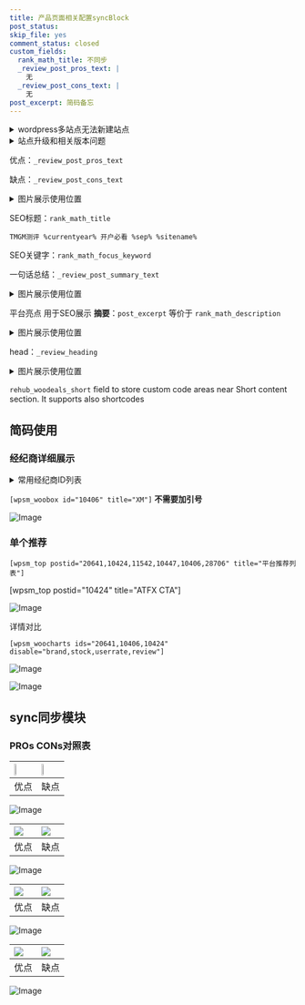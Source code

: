 ```yaml
---
title: 产品页面相关配置syncBlock
post_status: 
skip_file: yes
comment_status: closed
custom_fields:
  rank_math_title: 不同步
  _review_post_pros_text: |
    无
  _review_post_cons_text: |
    无
post_excerpt: 简码备忘
---
```

<details><summary>wordpress多站点无法新建站点</summary>

<li>和报错需要清理cookies一样的原因</li>
<li>wp-config.php里面<code>define( 'SUBDOMAIN_INSTALL', false );//子域名安装</code></li>
<li>新建子站点是用<code>define( 'SUBDOMAIN_INSTALL', true);//子域名安装</code> 完成以后，改成<code>false</code></li>
</details>

<details><summary>站点升级和相关版本问题</summary>

<p>wordpress：5.9.9
woocommerce：7.5.1
出现问题的地方：主题选项里面>><strong>Product layout >>compact style</strong></p>
<p>如何出现没有用过的字段 导致无法保存。先导出配置 然后进行修改，后面再次恢复即可。</p>
<p>出现部分字段无法显示时，需要返回默认布局后，对产品进行保存就好了。</p>
<p></p>
</details>

优点：`_review_post_pros_text`

缺点：`_review_post_cons_text`

<details><summary>图片展示使用位置</summary>

<img src="https://prod-files-secure.s3.us-west-2.amazonaws.com/39ed1227-6d7d-4570-be36-9ccd4a2c4241/f51d3d83-55d4-4bdf-9604-f37ec77ab556/Untitled.png?X-Amz-Algorithm=AWS4-HMAC-SHA256&X-Amz-Content-Sha256=UNSIGNED-PAYLOAD&X-Amz-Credential=ASIAZI2LB466VCL5UKA3%2F20250816%2Fus-west-2%2Fs3%2Faws4_request&X-Amz-Date=20250816T165519Z&X-Amz-Expires=3600&X-Amz-Security-Token=IQoJb3JpZ2luX2VjEC0aCXVzLXdlc3QtMiJHMEUCIG99HB2kjOEu4PL01vZGc%2FMa7nYYD1HNgriYrGaQcUoKAiEAkNvv1MyjX6TUO6GJjkjfnojrespKQHrOG2MYla7kDJYq%2FwMIdhAAGgw2Mzc0MjMxODM4MDUiDHHmYhmSbqnQs%2BNViCrcAzVzDBrbv29wXGVwsOqgHkwUO8z4JwQKaITpWlREUXKO1jLuAXwDO9bF62Po%2FYVNt3SZRCWflvNN7FtdhCT1SpN1KJnY%2FVRwnChdG97WtJDmIw4kueBYM9mNyTF4hrinSJQ1xlwKWReUszDBAWK7ipFMqfZjkJdumWw1Gp1eqyoydSSOSfTVjpQmEwXPUdEH0kIE8343GOpB5Ns5u13yd8leIL%2BnC2IGN3DC0T2HdOiia03N7URKjW3Zkw6rhcBDcfTEq%2BrTSZsWk1YNCVMxOPegvrfkAMC0KE3aWjxYVS0CQh3KajhbrLBPACWJIseErh7dL6MXDyfNV%2FBeoU%2B7lT6%2FG9IxDuM8zOY7fH3ySoZgyfu6kof7Ew%2Fu%2BjRt5Uhsgec2NWIeyrt26ncm1VO8FTcQFWt0WT7t5X7szibx3UUbfxZ2t%2FktOtUpmvA2iOAquTtzbkmz3HdRyu4ds0UlgQLynGd7LtsUqHVVxDKQs%2FlDzojNzNKvITFnbIIUQKmWyzuURmLrLT1AvDQja3sipHUAv6cjBHSRFZsghRzvfH8%2FzQ2RQiXWmbMfnG5kIVCZ4w2DHb52dmYWDmCH6vEWvzkrQR1L24t1yQ02gan2z3tmu5Z05SVaC8oGSWwEMKb%2FgcUGOqUBYSciuW1X%2B4mqX8%2FVqi5XRDaiC8tOkAfPh74JRJK0ZD%2BHzRvbTOrSc3VCUcjPA7lgpkLES0IJYhK2qzdM2skPzsfdA3G5yNdcAdBB45DKpHYPawsA64MKpgmlNbmv3TWs%2FFX5Y6ieJAQm0bBqykRf0vfQTLPe5KXs%2Fl%2BhsGDs1hMmtuzdvgK%2F5OasCm8tW8zE6f%2BT9H%2BEUBFcOJO%2FBveQ6HZFKF4s&X-Amz-Signature=99299bbae59f91c03ad8d14b158e6de54d96b69e470514281da1fd2d1c72b17f&X-Amz-SignedHeaders=host&x-amz-checksum-mode=ENABLED&x-id=GetObject" alt="Image">
</details>

SEO标题：`rank_math_title`

`TMGM测评 %currentyear% 开户必看 %sep% %sitename%`

SEO关键字：`rank_math_focus_keyword`

一句话总结：`_review_post_summary_text`

<details><summary>图片展示使用位置</summary>

<img src="https://prod-files-secure.s3.us-west-2.amazonaws.com/39ed1227-6d7d-4570-be36-9ccd4a2c4241/4b96a922-296c-4f4e-8630-d1c870cbce01/Untitled.png?X-Amz-Algorithm=AWS4-HMAC-SHA256&X-Amz-Content-Sha256=UNSIGNED-PAYLOAD&X-Amz-Credential=ASIAZI2LB466VR2463AG%2F20250816%2Fus-west-2%2Fs3%2Faws4_request&X-Amz-Date=20250816T165520Z&X-Amz-Expires=3600&X-Amz-Security-Token=IQoJb3JpZ2luX2VjEC0aCXVzLXdlc3QtMiJHMEUCIHNRogwVO%2FeddJErlzzad%2BtJgMEL4YXatvpfMisg3J5lAiEAoPQOMQsk3hnCGTOmx%2FWo%2BP1T76FhWgeznJjIqn9%2BdiQq%2FwMIdhAAGgw2Mzc0MjMxODM4MDUiDDjcGUI9b4nivmTmcyrcA9op2bJkHyMfyU4skzVtS6wc%2FLzGtNOMUFI2A0OTnpw1ZrqlbtrKXPi%2F26O2evUwRdtR%2F30c2SGeQsHBdIXHzL%2F57P5n6k7QSb1JfdcGDk9jbMgutWPDx4RqgahVjZTSS18QWrSVgi%2B26DNohj%2BU5RzQgDwgjKgLkCBgzgg1E03jWeqGf3T7UVXCXLvqEgZX9FqdT2mx%2FM4jRvjSDxSoRmGuUlBtgLwaXi0EcePB6YwY11M8rS7ItQIYdciHLCw1wnaLAN3Rk28IgB73tWSlMWEZT%2FQsEdt16or4c1CDu0TjFHDOuQD3RbW36bSfICOnUnBqvjH4fJHyqlWId%2BvokPkFazg55yLqPedy%2F8DT1P5bmKCF0YqS8qPUwgNmlo%2B6mnb0hkuF%2BmMWnuUgHUzxoM21xV1O5648zHx6U1YhJe%2FXrYgtOBqQQ2DPKvwkyRy28STevCJU0l7ati1wOm4Fn8N7hnuwWS5GA%2BBIzvCD0RR0nJfjqGqlmNfuOQgslTXGZ1Hl1iKsfIdhJO8YjE8GUQAwkmzoT0RgoNIv%2FSVcw5TJKcxs5otWNEwF0kSegaYlU1vkHp%2BbXzwB1tW4U%2BFFuST6KLV3eIMaojTGbvXkHDhnVlwITzbOeOs6SW9IMK2AgsUGOqUBQZdAihzhEmAga32m0pL0uQ6lRV03WjUHwlImmZvrKELrejTKakSKbBgCDSRSq33O34n%2BFnWU8IbH3LrWAf%2F5TYe5YwiYcdsnEiC%2FvCCE%2BWNcNNxe4IBHvNq3eFBV3MysJk9UiQj7eCsCWvkMbXBvYNKJJvvwBX8zqSyHBwFHRgExpuG%2BAKMUXsN8VhhP9nsM0gMqRMDr9GR2gxAXG%2FMWciG3ngBz&X-Amz-Signature=cd3632c7eb920aee951e697ca0be155f17b5aa36f133c7e6a2c6b0c21357047b&X-Amz-SignedHeaders=host&x-amz-checksum-mode=ENABLED&x-id=GetObject" alt="Image">
</details>

平台亮点 用于SEO展示 **摘要**：`post_excerpt`  等价于 `rank_math_description`

<details><summary>图片展示使用位置</summary>

<img src="https://prod-files-secure.s3.us-west-2.amazonaws.com/39ed1227-6d7d-4570-be36-9ccd4a2c4241/1ee11f63-b60a-4dfe-a7a7-d58ff23b5d88/Untitled.png?X-Amz-Algorithm=AWS4-HMAC-SHA256&X-Amz-Content-Sha256=UNSIGNED-PAYLOAD&X-Amz-Credential=ASIAZI2LB466SUK3Y3DM%2F20250816%2Fus-west-2%2Fs3%2Faws4_request&X-Amz-Date=20250816T165520Z&X-Amz-Expires=3600&X-Amz-Security-Token=IQoJb3JpZ2luX2VjEC0aCXVzLXdlc3QtMiJHMEUCIQD87l63CFkCG0dV9lPTLzSnM3UHg9kUrF348lu%2FV7njdgIgBhmoO43Wqc5e5IDzEgLCCC1YyiZbxLJZGiTtW2xrOCwq%2FwMIdhAAGgw2Mzc0MjMxODM4MDUiDAYHT%2BBYrJsOsJm3xyrcA98mvIWRUPXs6SgeEXkMMXh82%2FHqTfHsGbyrL6f0wRKBLXMIJgMwqy0GkSPRfrkN5WVQPg21OX1JmBa%2B9%2F02ZA5F1b60MvJLQHcY%2FSeytDNDXwlinx5NQfMkdcyJpA1DnXwEdIO97FmmG31JpUeqS883ISDLrsxOdO2zgZgn1TOSjBmrQNNUV2m5E9w7i5e0effPQymMeuamz6YSXFWXw1QmUieF99BLA%2FqtHZ9NOia6RuBEE3OrAEEow%2Bz3ksbJ0%2FErnPqAMq5ZqV1KsUFrZGARFiFImDFaixtSTgTNF7hOJGaO7YGg%2BHk6Wd0C878U43%2FuEx9WyZFnec4TFIhJDfuKO%2BV668tQkWeDKeiMHQOp%2FdiGZhD1IpXZpw7m21nOIb8CuCrBNbgtrusTNVY2hiryGMQyTNbv4ESj%2FWJvfoo7gQcSWOBigAlr2TzsZTQCVV3ps34Zew3%2Bv98VRmxrOr6djVCjLJ3xjlF6jF2AHHNpwRq86XiYrp0bp5y96OLxWzt%2Fx2DHdoymhu4cSc2LILVggI84GuVAqq0Buzm%2F%2BqW9zE5A6bxR%2F1n1UM9dMqRL3GyACtVwHLAY0VkLfBnjCHRBGvDRvZXZPFiOuUcW9I%2FzAZf%2BmF9KBbK7zJsjMM38gcUGOqUBnXhuSDzFdxeFZF%2B4S5QKdamKkhYCjLh%2BNRZidzQz392ijjiAUa1i8jGV%2FHXioXBuWDAEscZ8pleHvDQI%2FG90ZwVZnWewuD0ApORa%2Fuk%2Ft%2BN8V10SUxtDjoAinSiC6BtO3PybJ2qy0FmiUpPQT4XPpTuex%2FL%2Fd%2BeffIT4qE4B76AKdOrQZ6eOC2m3QiPOu7x4QUvGtxA2vI6uNS4T5EePiId%2BJf34&X-Amz-Signature=fc96eae7e17175aec7b1406976b1bef67b75bfdc74a75f399ecd88ae735b9c47&X-Amz-SignedHeaders=host&x-amz-checksum-mode=ENABLED&x-id=GetObject" alt="Image">
<img src="https://prod-files-secure.s3.us-west-2.amazonaws.com/39ed1227-6d7d-4570-be36-9ccd4a2c4241/ad4118b5-78d8-4fbe-801e-3b29b5d99c01/Untitled.png?X-Amz-Algorithm=AWS4-HMAC-SHA256&X-Amz-Content-Sha256=UNSIGNED-PAYLOAD&X-Amz-Credential=ASIAZI2LB466SUK3Y3DM%2F20250816%2Fus-west-2%2Fs3%2Faws4_request&X-Amz-Date=20250816T165520Z&X-Amz-Expires=3600&X-Amz-Security-Token=IQoJb3JpZ2luX2VjEC0aCXVzLXdlc3QtMiJHMEUCIQD87l63CFkCG0dV9lPTLzSnM3UHg9kUrF348lu%2FV7njdgIgBhmoO43Wqc5e5IDzEgLCCC1YyiZbxLJZGiTtW2xrOCwq%2FwMIdhAAGgw2Mzc0MjMxODM4MDUiDAYHT%2BBYrJsOsJm3xyrcA98mvIWRUPXs6SgeEXkMMXh82%2FHqTfHsGbyrL6f0wRKBLXMIJgMwqy0GkSPRfrkN5WVQPg21OX1JmBa%2B9%2F02ZA5F1b60MvJLQHcY%2FSeytDNDXwlinx5NQfMkdcyJpA1DnXwEdIO97FmmG31JpUeqS883ISDLrsxOdO2zgZgn1TOSjBmrQNNUV2m5E9w7i5e0effPQymMeuamz6YSXFWXw1QmUieF99BLA%2FqtHZ9NOia6RuBEE3OrAEEow%2Bz3ksbJ0%2FErnPqAMq5ZqV1KsUFrZGARFiFImDFaixtSTgTNF7hOJGaO7YGg%2BHk6Wd0C878U43%2FuEx9WyZFnec4TFIhJDfuKO%2BV668tQkWeDKeiMHQOp%2FdiGZhD1IpXZpw7m21nOIb8CuCrBNbgtrusTNVY2hiryGMQyTNbv4ESj%2FWJvfoo7gQcSWOBigAlr2TzsZTQCVV3ps34Zew3%2Bv98VRmxrOr6djVCjLJ3xjlF6jF2AHHNpwRq86XiYrp0bp5y96OLxWzt%2Fx2DHdoymhu4cSc2LILVggI84GuVAqq0Buzm%2F%2BqW9zE5A6bxR%2F1n1UM9dMqRL3GyACtVwHLAY0VkLfBnjCHRBGvDRvZXZPFiOuUcW9I%2FzAZf%2BmF9KBbK7zJsjMM38gcUGOqUBnXhuSDzFdxeFZF%2B4S5QKdamKkhYCjLh%2BNRZidzQz392ijjiAUa1i8jGV%2FHXioXBuWDAEscZ8pleHvDQI%2FG90ZwVZnWewuD0ApORa%2Fuk%2Ft%2BN8V10SUxtDjoAinSiC6BtO3PybJ2qy0FmiUpPQT4XPpTuex%2FL%2Fd%2BeffIT4qE4B76AKdOrQZ6eOC2m3QiPOu7x4QUvGtxA2vI6uNS4T5EePiId%2BJf34&X-Amz-Signature=3076790a1740629a58f51f4a91e46472884756cb4c5fa2668261d4e1f87a56b6&X-Amz-SignedHeaders=host&x-amz-checksum-mode=ENABLED&x-id=GetObject" alt="Image">
<img src="https://prod-files-secure.s3.us-west-2.amazonaws.com/39ed1227-6d7d-4570-be36-9ccd4a2c4241/a38cf7c9-a79c-4b64-9e94-13589fe0758b/Untitled.png?X-Amz-Algorithm=AWS4-HMAC-SHA256&X-Amz-Content-Sha256=UNSIGNED-PAYLOAD&X-Amz-Credential=ASIAZI2LB466SUK3Y3DM%2F20250816%2Fus-west-2%2Fs3%2Faws4_request&X-Amz-Date=20250816T165520Z&X-Amz-Expires=3600&X-Amz-Security-Token=IQoJb3JpZ2luX2VjEC0aCXVzLXdlc3QtMiJHMEUCIQD87l63CFkCG0dV9lPTLzSnM3UHg9kUrF348lu%2FV7njdgIgBhmoO43Wqc5e5IDzEgLCCC1YyiZbxLJZGiTtW2xrOCwq%2FwMIdhAAGgw2Mzc0MjMxODM4MDUiDAYHT%2BBYrJsOsJm3xyrcA98mvIWRUPXs6SgeEXkMMXh82%2FHqTfHsGbyrL6f0wRKBLXMIJgMwqy0GkSPRfrkN5WVQPg21OX1JmBa%2B9%2F02ZA5F1b60MvJLQHcY%2FSeytDNDXwlinx5NQfMkdcyJpA1DnXwEdIO97FmmG31JpUeqS883ISDLrsxOdO2zgZgn1TOSjBmrQNNUV2m5E9w7i5e0effPQymMeuamz6YSXFWXw1QmUieF99BLA%2FqtHZ9NOia6RuBEE3OrAEEow%2Bz3ksbJ0%2FErnPqAMq5ZqV1KsUFrZGARFiFImDFaixtSTgTNF7hOJGaO7YGg%2BHk6Wd0C878U43%2FuEx9WyZFnec4TFIhJDfuKO%2BV668tQkWeDKeiMHQOp%2FdiGZhD1IpXZpw7m21nOIb8CuCrBNbgtrusTNVY2hiryGMQyTNbv4ESj%2FWJvfoo7gQcSWOBigAlr2TzsZTQCVV3ps34Zew3%2Bv98VRmxrOr6djVCjLJ3xjlF6jF2AHHNpwRq86XiYrp0bp5y96OLxWzt%2Fx2DHdoymhu4cSc2LILVggI84GuVAqq0Buzm%2F%2BqW9zE5A6bxR%2F1n1UM9dMqRL3GyACtVwHLAY0VkLfBnjCHRBGvDRvZXZPFiOuUcW9I%2FzAZf%2BmF9KBbK7zJsjMM38gcUGOqUBnXhuSDzFdxeFZF%2B4S5QKdamKkhYCjLh%2BNRZidzQz392ijjiAUa1i8jGV%2FHXioXBuWDAEscZ8pleHvDQI%2FG90ZwVZnWewuD0ApORa%2Fuk%2Ft%2BN8V10SUxtDjoAinSiC6BtO3PybJ2qy0FmiUpPQT4XPpTuex%2FL%2Fd%2BeffIT4qE4B76AKdOrQZ6eOC2m3QiPOu7x4QUvGtxA2vI6uNS4T5EePiId%2BJf34&X-Amz-Signature=05ac3c3256b031ef90d546da36bc4c0857b12640d309a9aabb11fbca298ba2f8&X-Amz-SignedHeaders=host&x-amz-checksum-mode=ENABLED&x-id=GetObject" alt="Image">
<img src="https://prod-files-secure.s3.us-west-2.amazonaws.com/39ed1227-6d7d-4570-be36-9ccd4a2c4241/7da6fc1e-d2ac-42ae-8c75-cb5749aa18f6/Untitled.png?X-Amz-Algorithm=AWS4-HMAC-SHA256&X-Amz-Content-Sha256=UNSIGNED-PAYLOAD&X-Amz-Credential=ASIAZI2LB466SUK3Y3DM%2F20250816%2Fus-west-2%2Fs3%2Faws4_request&X-Amz-Date=20250816T165520Z&X-Amz-Expires=3600&X-Amz-Security-Token=IQoJb3JpZ2luX2VjEC0aCXVzLXdlc3QtMiJHMEUCIQD87l63CFkCG0dV9lPTLzSnM3UHg9kUrF348lu%2FV7njdgIgBhmoO43Wqc5e5IDzEgLCCC1YyiZbxLJZGiTtW2xrOCwq%2FwMIdhAAGgw2Mzc0MjMxODM4MDUiDAYHT%2BBYrJsOsJm3xyrcA98mvIWRUPXs6SgeEXkMMXh82%2FHqTfHsGbyrL6f0wRKBLXMIJgMwqy0GkSPRfrkN5WVQPg21OX1JmBa%2B9%2F02ZA5F1b60MvJLQHcY%2FSeytDNDXwlinx5NQfMkdcyJpA1DnXwEdIO97FmmG31JpUeqS883ISDLrsxOdO2zgZgn1TOSjBmrQNNUV2m5E9w7i5e0effPQymMeuamz6YSXFWXw1QmUieF99BLA%2FqtHZ9NOia6RuBEE3OrAEEow%2Bz3ksbJ0%2FErnPqAMq5ZqV1KsUFrZGARFiFImDFaixtSTgTNF7hOJGaO7YGg%2BHk6Wd0C878U43%2FuEx9WyZFnec4TFIhJDfuKO%2BV668tQkWeDKeiMHQOp%2FdiGZhD1IpXZpw7m21nOIb8CuCrBNbgtrusTNVY2hiryGMQyTNbv4ESj%2FWJvfoo7gQcSWOBigAlr2TzsZTQCVV3ps34Zew3%2Bv98VRmxrOr6djVCjLJ3xjlF6jF2AHHNpwRq86XiYrp0bp5y96OLxWzt%2Fx2DHdoymhu4cSc2LILVggI84GuVAqq0Buzm%2F%2BqW9zE5A6bxR%2F1n1UM9dMqRL3GyACtVwHLAY0VkLfBnjCHRBGvDRvZXZPFiOuUcW9I%2FzAZf%2BmF9KBbK7zJsjMM38gcUGOqUBnXhuSDzFdxeFZF%2B4S5QKdamKkhYCjLh%2BNRZidzQz392ijjiAUa1i8jGV%2FHXioXBuWDAEscZ8pleHvDQI%2FG90ZwVZnWewuD0ApORa%2Fuk%2Ft%2BN8V10SUxtDjoAinSiC6BtO3PybJ2qy0FmiUpPQT4XPpTuex%2FL%2Fd%2BeffIT4qE4B76AKdOrQZ6eOC2m3QiPOu7x4QUvGtxA2vI6uNS4T5EePiId%2BJf34&X-Amz-Signature=0b6cb36740c4efba941119315070f860e1a052f206508f54e55a3629a697d03f&X-Amz-SignedHeaders=host&x-amz-checksum-mode=ENABLED&x-id=GetObject" alt="Image">
<img src="https://prod-files-secure.s3.us-west-2.amazonaws.com/39ed1227-6d7d-4570-be36-9ccd4a2c4241/7e97f40a-eaee-47f5-b2f9-475f96808fa7/Untitled.png?X-Amz-Algorithm=AWS4-HMAC-SHA256&X-Amz-Content-Sha256=UNSIGNED-PAYLOAD&X-Amz-Credential=ASIAZI2LB466SUK3Y3DM%2F20250816%2Fus-west-2%2Fs3%2Faws4_request&X-Amz-Date=20250816T165520Z&X-Amz-Expires=3600&X-Amz-Security-Token=IQoJb3JpZ2luX2VjEC0aCXVzLXdlc3QtMiJHMEUCIQD87l63CFkCG0dV9lPTLzSnM3UHg9kUrF348lu%2FV7njdgIgBhmoO43Wqc5e5IDzEgLCCC1YyiZbxLJZGiTtW2xrOCwq%2FwMIdhAAGgw2Mzc0MjMxODM4MDUiDAYHT%2BBYrJsOsJm3xyrcA98mvIWRUPXs6SgeEXkMMXh82%2FHqTfHsGbyrL6f0wRKBLXMIJgMwqy0GkSPRfrkN5WVQPg21OX1JmBa%2B9%2F02ZA5F1b60MvJLQHcY%2FSeytDNDXwlinx5NQfMkdcyJpA1DnXwEdIO97FmmG31JpUeqS883ISDLrsxOdO2zgZgn1TOSjBmrQNNUV2m5E9w7i5e0effPQymMeuamz6YSXFWXw1QmUieF99BLA%2FqtHZ9NOia6RuBEE3OrAEEow%2Bz3ksbJ0%2FErnPqAMq5ZqV1KsUFrZGARFiFImDFaixtSTgTNF7hOJGaO7YGg%2BHk6Wd0C878U43%2FuEx9WyZFnec4TFIhJDfuKO%2BV668tQkWeDKeiMHQOp%2FdiGZhD1IpXZpw7m21nOIb8CuCrBNbgtrusTNVY2hiryGMQyTNbv4ESj%2FWJvfoo7gQcSWOBigAlr2TzsZTQCVV3ps34Zew3%2Bv98VRmxrOr6djVCjLJ3xjlF6jF2AHHNpwRq86XiYrp0bp5y96OLxWzt%2Fx2DHdoymhu4cSc2LILVggI84GuVAqq0Buzm%2F%2BqW9zE5A6bxR%2F1n1UM9dMqRL3GyACtVwHLAY0VkLfBnjCHRBGvDRvZXZPFiOuUcW9I%2FzAZf%2BmF9KBbK7zJsjMM38gcUGOqUBnXhuSDzFdxeFZF%2B4S5QKdamKkhYCjLh%2BNRZidzQz392ijjiAUa1i8jGV%2FHXioXBuWDAEscZ8pleHvDQI%2FG90ZwVZnWewuD0ApORa%2Fuk%2Ft%2BN8V10SUxtDjoAinSiC6BtO3PybJ2qy0FmiUpPQT4XPpTuex%2FL%2Fd%2BeffIT4qE4B76AKdOrQZ6eOC2m3QiPOu7x4QUvGtxA2vI6uNS4T5EePiId%2BJf34&X-Amz-Signature=7cf08d5e02c3288fb23c4c114417936b5a75d83d61fbcb38e820b1cb3d8d49af&X-Amz-SignedHeaders=host&x-amz-checksum-mode=ENABLED&x-id=GetObject" alt="Image">
</details>

head：`_review_heading`

<details><summary>图片展示使用位置</summary>

<img src="https://prod-files-secure.s3.us-west-2.amazonaws.com/39ed1227-6d7d-4570-be36-9ccd4a2c4241/3a4650ad-9887-415c-889a-edd51fa54f27/Untitled.png?X-Amz-Algorithm=AWS4-HMAC-SHA256&X-Amz-Content-Sha256=UNSIGNED-PAYLOAD&X-Amz-Credential=ASIAZI2LB4666AQC3RLB%2F20250816%2Fus-west-2%2Fs3%2Faws4_request&X-Amz-Date=20250816T165520Z&X-Amz-Expires=3600&X-Amz-Security-Token=IQoJb3JpZ2luX2VjEC0aCXVzLXdlc3QtMiJGMEQCIFw0Ga33bL90nA0R0cJs8L5aSucoS0Lv%2FdwK0F%2FI46ZsAiBKgQB2OLjCJLD0Tx0STPIZu4AavboPLWpQIG6vmBxQpyr%2FAwh2EAAaDDYzNzQyMzE4MzgwNSIMV%2FFoLPbxFCxG6EvsKtwDQabao%2BR7jfuYYCktHXtIoK%2BwOhcSRvIGwBRHKd5BM1PmcI0kjUmssM3rYC78YyEAkubZlhP1uVsdHEB9wcTSwHcz%2BE6RLXQzljLlWkR5mxss1v2eC5ZG5g1ccjCwdrSpczFuUe1WZUvx6dEJ64pl5YrY7kesOjQ8Nm31LSEN1I%2BeRsbl1hWkHY%2FyfZAHd8T1Kn%2BMAjS5rRe7bpGeyMWeyFjxky8CXOGSrrW4oXDIZ4Crc0KH1ruPtFu5agVjqQLMK1T8YTcmhphQ%2BGDP5tBcfWOw3sjE6S2Ad73W6pBsDUEYlClyQ1jo%2BRCJi0tQs3ey%2BFxgWoUS5wU5IFsyq%2FRyrLP2dw6sPp9LUvZm2iGruGBIh3%2FyibUakzb1yYjwnD%2FKI1%2FRe%2F9dU5ovBRhmEPHY8S1lpUFblEMB5SghS%2FmylTsLqT1LoAPfx1BO8jTDmaX3%2BGQYuUMI7CprrMLzveXiCba2Vr%2F6fM1w9VozIik%2FtQYDmOHX3VIVe8tvwfYFZq3q3j%2FYPxjPJoT1UZz3dNw%2FydTTBFYk8dhGHDpFO0ORMy21fHKjapZU4yz8QTWrOg2DNkB7HvZMKXchhgqOaP7pQMHvamV8gxGf1Xw44eRgHIVFpkW%2BrA1sc0H6D1UwnvyBxQY6pgFYp3gMqcYWTCUiIkHOW47%2BReGLycok1dPLzx9Yf3uej%2B7AU%2FGA62%2FpNJlbpTJBnPnLHSaSR3OntyGgaGT68nOBhWXacNZPhpFR5XqZYpxVLXjUkhBBl%2BE%2FHf3pgR30cQ0s04whZC6s5mQmiCYxZsqtROcczcTIdqUTgapUBmf60b3XUpoVil7H4HgLGN6G4dJ0TNDjoaJ4LQixfp%2FskJ3nJebGXUVI&X-Amz-Signature=1f944aa04d0f94d485453b9bd949ca10a9633395911eb04a8f07ad620f916499&X-Amz-SignedHeaders=host&x-amz-checksum-mode=ENABLED&x-id=GetObject" alt="Image">
</details>

`rehub_woodeals_short`	field to store custom code areas near Short content section. It supports also shortcodes



## 简码使用

### 经纪商详细展示

<details><summary>常用经纪商ID列表</summary>

<pre><code class="php">嘉盛 ===> 20641  [wpsm_woobox id="20641" title="嘉盛"]
易信easymarkets ===> 11542  [wpsm_woobox id="11542" title="易信easymarkets"]
ATFX外汇 ===> 10424  [wpsm_woobox id="10424" title="ATFX"]
XM ===> 10406  [wpsm_woobox id="10406" title="XM"]
TMGM ===> 29622  [wpsm_woobox id="29622" title="TMGM"]
HYCM ===> 10447  [wpsm_woobox id="10447" title="HYCM"]
fpmarkets澳福外汇 ===> 20639  [wpsm_woobox id="20639" title="fpmarkets澳福外汇"]</code></pre>
</details>

`[wpsm_woobox id="10406" title="XM"]` **不需要加引号**

![Image](https://prod-files-secure.s3.us-west-2.amazonaws.com/39ed1227-6d7d-4570-be36-9ccd4a2c4241/4f898f9d-0fa7-4e43-acd3-ac6bc7be575a/Untitled.png?X-Amz-Algorithm=AWS4-HMAC-SHA256&X-Amz-Content-Sha256=UNSIGNED-PAYLOAD&X-Amz-Credential=ASIAZI2LB466QW4BXAAF%2F20250816%2Fus-west-2%2Fs3%2Faws4_request&X-Amz-Date=20250816T165516Z&X-Amz-Expires=3600&X-Amz-Security-Token=IQoJb3JpZ2luX2VjEC0aCXVzLXdlc3QtMiJHMEUCIAEc%2BKoltkxvKv2YfZzcqyu8JJKv9HoAsBw%2B73Byz7nFAiEA%2BPEqxh7%2B4Xnv4R30kuIk5yvn08s52i7DhlxbHkBCvzsq%2FwMIdhAAGgw2Mzc0MjMxODM4MDUiDJmEbhF2wXPvD7DOmircA7CJY1DGLkBOgEaMVwk%2Bvz%2Biym8C9QVUr%2BJWxzv35%2FixFNAsYZqWYyrzkQJwy7E7RN08JgoTTTqncpqvSUEQPV%2FvOIwYmKG%2Bf4N4%2Frz8SB1dz6DPv8hzWvBafYqqtf%2BLpy4nf%2BDbj7fIER%2BvS2Cfsr%2BZHIEcc%2F7AwzaYt%2F%2BRxx4ChkPAW6QXQ6oOUI7vZrx8CPFp6PO0J9RofI38M6yh9LkE%2BD%2BGRrfuCs5p8rPsEpfY1g%2BzJtq8rfmJyzWZq5h8OjGUbOz%2FCrWhnjCjOA6FJp7pmvSnFbRIiUXQWgvHV2B1OyxxZl%2B6xnZ70Q8ghuRpRRTDDTtD26OYorjhlYpKRb3SxdYpGGSvla8WdpxHn4EjXYp1GS76%2FHcWt2CqAiFFWSINQJ8QIAPDb8TQXQi1FUOHsMGkIXgOBXZz8nyqnMqkciInPZ%2FLvZ4p82TBxZaNCKeocsBOQ8QQLbR3lXg7oxRJFnmUd%2Fu6ysyvs1t%2FM3IKIxDsGl2Nvt9UCWuK2FOUKw%2Fc%2F9keyFH1rRiXtamg1czBM3%2FYuRalAk1D7vr%2BinErMbzuWxIJ71oFNSNGgnBOgGcpju1NhjzmmtAlEckc5LF5ssuB27SciUWeb1c1eASl2AdQDMUirKx3eV8SMJ39gcUGOqUBdckh%2F5k7izz8Ei5%2FCG667G21T0jbgTtkeGal76ZZnZ58k%2Fcz%2FK3Sxf8tCIBiXMAOXc9V1MyLW0rMtgPaqrJNRdT5ve7AYh6ZCsUDa1Zn8kkwsXrecTLWqMEzNq59VKUTvxRLCd3IfhnWVOM7zct4n0BhSMm4yczWmS1O2LFy83Cqq%2FYr8SNonL3sQHyh58kIjFKLlfT1hmXr%2B3ViEQwN%2Ft2lvVF7&X-Amz-Signature=421336b0893175a1d3a6c228f33d65a63a38a3b570b457de3a4ad975d4f736bc&X-Amz-SignedHeaders=host&x-amz-checksum-mode=ENABLED&x-id=GetObject)

### 单个推荐
`[wpsm_top postid="20641,10424,11542,10447,10406,28706" title="平台推荐列表"]`

[wpsm_top postid="10424" title="ATFX CTA"]

![Image](https://prod-files-secure.s3.us-west-2.amazonaws.com/39ed1227-6d7d-4570-be36-9ccd4a2c4241/5ac620dc-51a8-48b6-b55d-91f47299193c/Untitled.png?X-Amz-Algorithm=AWS4-HMAC-SHA256&X-Amz-Content-Sha256=UNSIGNED-PAYLOAD&X-Amz-Credential=ASIAZI2LB466QW4BXAAF%2F20250816%2Fus-west-2%2Fs3%2Faws4_request&X-Amz-Date=20250816T165516Z&X-Amz-Expires=3600&X-Amz-Security-Token=IQoJb3JpZ2luX2VjEC0aCXVzLXdlc3QtMiJHMEUCIAEc%2BKoltkxvKv2YfZzcqyu8JJKv9HoAsBw%2B73Byz7nFAiEA%2BPEqxh7%2B4Xnv4R30kuIk5yvn08s52i7DhlxbHkBCvzsq%2FwMIdhAAGgw2Mzc0MjMxODM4MDUiDJmEbhF2wXPvD7DOmircA7CJY1DGLkBOgEaMVwk%2Bvz%2Biym8C9QVUr%2BJWxzv35%2FixFNAsYZqWYyrzkQJwy7E7RN08JgoTTTqncpqvSUEQPV%2FvOIwYmKG%2Bf4N4%2Frz8SB1dz6DPv8hzWvBafYqqtf%2BLpy4nf%2BDbj7fIER%2BvS2Cfsr%2BZHIEcc%2F7AwzaYt%2F%2BRxx4ChkPAW6QXQ6oOUI7vZrx8CPFp6PO0J9RofI38M6yh9LkE%2BD%2BGRrfuCs5p8rPsEpfY1g%2BzJtq8rfmJyzWZq5h8OjGUbOz%2FCrWhnjCjOA6FJp7pmvSnFbRIiUXQWgvHV2B1OyxxZl%2B6xnZ70Q8ghuRpRRTDDTtD26OYorjhlYpKRb3SxdYpGGSvla8WdpxHn4EjXYp1GS76%2FHcWt2CqAiFFWSINQJ8QIAPDb8TQXQi1FUOHsMGkIXgOBXZz8nyqnMqkciInPZ%2FLvZ4p82TBxZaNCKeocsBOQ8QQLbR3lXg7oxRJFnmUd%2Fu6ysyvs1t%2FM3IKIxDsGl2Nvt9UCWuK2FOUKw%2Fc%2F9keyFH1rRiXtamg1czBM3%2FYuRalAk1D7vr%2BinErMbzuWxIJ71oFNSNGgnBOgGcpju1NhjzmmtAlEckc5LF5ssuB27SciUWeb1c1eASl2AdQDMUirKx3eV8SMJ39gcUGOqUBdckh%2F5k7izz8Ei5%2FCG667G21T0jbgTtkeGal76ZZnZ58k%2Fcz%2FK3Sxf8tCIBiXMAOXc9V1MyLW0rMtgPaqrJNRdT5ve7AYh6ZCsUDa1Zn8kkwsXrecTLWqMEzNq59VKUTvxRLCd3IfhnWVOM7zct4n0BhSMm4yczWmS1O2LFy83Cqq%2FYr8SNonL3sQHyh58kIjFKLlfT1hmXr%2B3ViEQwN%2Ft2lvVF7&X-Amz-Signature=5c8c0972edcc04a0b96de432b27edd44fe32a898857f379700e5e9d531a82ebd&X-Amz-SignedHeaders=host&x-amz-checksum-mode=ENABLED&x-id=GetObject)

详情对比

`[wpsm_woocharts ids="20641,10406,10424" disable="brand,stock,userrate,review"]`

![Image](https://prod-files-secure.s3.us-west-2.amazonaws.com/39ed1227-6d7d-4570-be36-9ccd4a2c4241/bf3ba45f-b9f3-4295-8aef-b4a495fd25f4/Untitled.png?X-Amz-Algorithm=AWS4-HMAC-SHA256&X-Amz-Content-Sha256=UNSIGNED-PAYLOAD&X-Amz-Credential=ASIAZI2LB466QW4BXAAF%2F20250816%2Fus-west-2%2Fs3%2Faws4_request&X-Amz-Date=20250816T165516Z&X-Amz-Expires=3600&X-Amz-Security-Token=IQoJb3JpZ2luX2VjEC0aCXVzLXdlc3QtMiJHMEUCIAEc%2BKoltkxvKv2YfZzcqyu8JJKv9HoAsBw%2B73Byz7nFAiEA%2BPEqxh7%2B4Xnv4R30kuIk5yvn08s52i7DhlxbHkBCvzsq%2FwMIdhAAGgw2Mzc0MjMxODM4MDUiDJmEbhF2wXPvD7DOmircA7CJY1DGLkBOgEaMVwk%2Bvz%2Biym8C9QVUr%2BJWxzv35%2FixFNAsYZqWYyrzkQJwy7E7RN08JgoTTTqncpqvSUEQPV%2FvOIwYmKG%2Bf4N4%2Frz8SB1dz6DPv8hzWvBafYqqtf%2BLpy4nf%2BDbj7fIER%2BvS2Cfsr%2BZHIEcc%2F7AwzaYt%2F%2BRxx4ChkPAW6QXQ6oOUI7vZrx8CPFp6PO0J9RofI38M6yh9LkE%2BD%2BGRrfuCs5p8rPsEpfY1g%2BzJtq8rfmJyzWZq5h8OjGUbOz%2FCrWhnjCjOA6FJp7pmvSnFbRIiUXQWgvHV2B1OyxxZl%2B6xnZ70Q8ghuRpRRTDDTtD26OYorjhlYpKRb3SxdYpGGSvla8WdpxHn4EjXYp1GS76%2FHcWt2CqAiFFWSINQJ8QIAPDb8TQXQi1FUOHsMGkIXgOBXZz8nyqnMqkciInPZ%2FLvZ4p82TBxZaNCKeocsBOQ8QQLbR3lXg7oxRJFnmUd%2Fu6ysyvs1t%2FM3IKIxDsGl2Nvt9UCWuK2FOUKw%2Fc%2F9keyFH1rRiXtamg1czBM3%2FYuRalAk1D7vr%2BinErMbzuWxIJ71oFNSNGgnBOgGcpju1NhjzmmtAlEckc5LF5ssuB27SciUWeb1c1eASl2AdQDMUirKx3eV8SMJ39gcUGOqUBdckh%2F5k7izz8Ei5%2FCG667G21T0jbgTtkeGal76ZZnZ58k%2Fcz%2FK3Sxf8tCIBiXMAOXc9V1MyLW0rMtgPaqrJNRdT5ve7AYh6ZCsUDa1Zn8kkwsXrecTLWqMEzNq59VKUTvxRLCd3IfhnWVOM7zct4n0BhSMm4yczWmS1O2LFy83Cqq%2FYr8SNonL3sQHyh58kIjFKLlfT1hmXr%2B3ViEQwN%2Ft2lvVF7&X-Amz-Signature=4ff0fda552192de09f75a8dcdb768e2ac4a42f26e935881b33ab048794fecdb9&X-Amz-SignedHeaders=host&x-amz-checksum-mode=ENABLED&x-id=GetObject)

![Image](https://prod-files-secure.s3.us-west-2.amazonaws.com/39ed1227-6d7d-4570-be36-9ccd4a2c4241/30bc56ef-f383-4b48-9768-2ebc9e436ec0/Untitled.png?X-Amz-Algorithm=AWS4-HMAC-SHA256&X-Amz-Content-Sha256=UNSIGNED-PAYLOAD&X-Amz-Credential=ASIAZI2LB466QW4BXAAF%2F20250816%2Fus-west-2%2Fs3%2Faws4_request&X-Amz-Date=20250816T165516Z&X-Amz-Expires=3600&X-Amz-Security-Token=IQoJb3JpZ2luX2VjEC0aCXVzLXdlc3QtMiJHMEUCIAEc%2BKoltkxvKv2YfZzcqyu8JJKv9HoAsBw%2B73Byz7nFAiEA%2BPEqxh7%2B4Xnv4R30kuIk5yvn08s52i7DhlxbHkBCvzsq%2FwMIdhAAGgw2Mzc0MjMxODM4MDUiDJmEbhF2wXPvD7DOmircA7CJY1DGLkBOgEaMVwk%2Bvz%2Biym8C9QVUr%2BJWxzv35%2FixFNAsYZqWYyrzkQJwy7E7RN08JgoTTTqncpqvSUEQPV%2FvOIwYmKG%2Bf4N4%2Frz8SB1dz6DPv8hzWvBafYqqtf%2BLpy4nf%2BDbj7fIER%2BvS2Cfsr%2BZHIEcc%2F7AwzaYt%2F%2BRxx4ChkPAW6QXQ6oOUI7vZrx8CPFp6PO0J9RofI38M6yh9LkE%2BD%2BGRrfuCs5p8rPsEpfY1g%2BzJtq8rfmJyzWZq5h8OjGUbOz%2FCrWhnjCjOA6FJp7pmvSnFbRIiUXQWgvHV2B1OyxxZl%2B6xnZ70Q8ghuRpRRTDDTtD26OYorjhlYpKRb3SxdYpGGSvla8WdpxHn4EjXYp1GS76%2FHcWt2CqAiFFWSINQJ8QIAPDb8TQXQi1FUOHsMGkIXgOBXZz8nyqnMqkciInPZ%2FLvZ4p82TBxZaNCKeocsBOQ8QQLbR3lXg7oxRJFnmUd%2Fu6ysyvs1t%2FM3IKIxDsGl2Nvt9UCWuK2FOUKw%2Fc%2F9keyFH1rRiXtamg1czBM3%2FYuRalAk1D7vr%2BinErMbzuWxIJ71oFNSNGgnBOgGcpju1NhjzmmtAlEckc5LF5ssuB27SciUWeb1c1eASl2AdQDMUirKx3eV8SMJ39gcUGOqUBdckh%2F5k7izz8Ei5%2FCG667G21T0jbgTtkeGal76ZZnZ58k%2Fcz%2FK3Sxf8tCIBiXMAOXc9V1MyLW0rMtgPaqrJNRdT5ve7AYh6ZCsUDa1Zn8kkwsXrecTLWqMEzNq59VKUTvxRLCd3IfhnWVOM7zct4n0BhSMm4yczWmS1O2LFy83Cqq%2FYr8SNonL3sQHyh58kIjFKLlfT1hmXr%2B3ViEQwN%2Ft2lvVF7&X-Amz-Signature=67addb344f2b15313820af365ceace6425c3957a996979f3f82ea050cbb035dd&X-Amz-SignedHeaders=host&x-amz-checksum-mode=ENABLED&x-id=GetObject)

## sync同步模块

### PROs CONs对照表

| <img src="https://cdn.ifttt.fun/gh/jarlin8/OSS@main/icons/customize/pros.svg" height="auto" width="37.3%"> | <img src="https://cdn.ifttt.fun/gh/jarlin8/OSS@main/icons/customize/cons.svg" height="auto" width="28.8%"> |
| :--- | :--- |
| 优点 | 缺点 |

![Image](https://prod-files-secure.s3.us-west-2.amazonaws.com/39ed1227-6d7d-4570-be36-9ccd4a2c4241/8742b755-dfb5-4004-9a5f-d6e561664bd8/Untitled.png?X-Amz-Algorithm=AWS4-HMAC-SHA256&X-Amz-Content-Sha256=UNSIGNED-PAYLOAD&X-Amz-Credential=ASIAZI2LB466QW4BXAAF%2F20250816%2Fus-west-2%2Fs3%2Faws4_request&X-Amz-Date=20250816T165516Z&X-Amz-Expires=3600&X-Amz-Security-Token=IQoJb3JpZ2luX2VjEC0aCXVzLXdlc3QtMiJHMEUCIAEc%2BKoltkxvKv2YfZzcqyu8JJKv9HoAsBw%2B73Byz7nFAiEA%2BPEqxh7%2B4Xnv4R30kuIk5yvn08s52i7DhlxbHkBCvzsq%2FwMIdhAAGgw2Mzc0MjMxODM4MDUiDJmEbhF2wXPvD7DOmircA7CJY1DGLkBOgEaMVwk%2Bvz%2Biym8C9QVUr%2BJWxzv35%2FixFNAsYZqWYyrzkQJwy7E7RN08JgoTTTqncpqvSUEQPV%2FvOIwYmKG%2Bf4N4%2Frz8SB1dz6DPv8hzWvBafYqqtf%2BLpy4nf%2BDbj7fIER%2BvS2Cfsr%2BZHIEcc%2F7AwzaYt%2F%2BRxx4ChkPAW6QXQ6oOUI7vZrx8CPFp6PO0J9RofI38M6yh9LkE%2BD%2BGRrfuCs5p8rPsEpfY1g%2BzJtq8rfmJyzWZq5h8OjGUbOz%2FCrWhnjCjOA6FJp7pmvSnFbRIiUXQWgvHV2B1OyxxZl%2B6xnZ70Q8ghuRpRRTDDTtD26OYorjhlYpKRb3SxdYpGGSvla8WdpxHn4EjXYp1GS76%2FHcWt2CqAiFFWSINQJ8QIAPDb8TQXQi1FUOHsMGkIXgOBXZz8nyqnMqkciInPZ%2FLvZ4p82TBxZaNCKeocsBOQ8QQLbR3lXg7oxRJFnmUd%2Fu6ysyvs1t%2FM3IKIxDsGl2Nvt9UCWuK2FOUKw%2Fc%2F9keyFH1rRiXtamg1czBM3%2FYuRalAk1D7vr%2BinErMbzuWxIJ71oFNSNGgnBOgGcpju1NhjzmmtAlEckc5LF5ssuB27SciUWeb1c1eASl2AdQDMUirKx3eV8SMJ39gcUGOqUBdckh%2F5k7izz8Ei5%2FCG667G21T0jbgTtkeGal76ZZnZ58k%2Fcz%2FK3Sxf8tCIBiXMAOXc9V1MyLW0rMtgPaqrJNRdT5ve7AYh6ZCsUDa1Zn8kkwsXrecTLWqMEzNq59VKUTvxRLCd3IfhnWVOM7zct4n0BhSMm4yczWmS1O2LFy83Cqq%2FYr8SNonL3sQHyh58kIjFKLlfT1hmXr%2B3ViEQwN%2Ft2lvVF7&X-Amz-Signature=451a6660fc42059ac3e1568d8f703160a9f1a2b845a0e6a0bdb09fbe0fa5ce4b&X-Amz-SignedHeaders=host&x-amz-checksum-mode=ENABLED&x-id=GetObject)

| <img src="https://cdn.ifttt.fun/gh/jarlin8/OSS@main/icons/customize/pros1.svg" height="auto"> | <img src="https://cdn.ifttt.fun/gh/jarlin8/OSS@main/icons/customize/cons1.svg" height="auto"> |
| :--- | :--- |
| 优点 | 缺点 |

![Image](https://prod-files-secure.s3.us-west-2.amazonaws.com/39ed1227-6d7d-4570-be36-9ccd4a2c4241/806358f8-c9c4-4e17-bb35-c6c76a5397a5/Untitled.png?X-Amz-Algorithm=AWS4-HMAC-SHA256&X-Amz-Content-Sha256=UNSIGNED-PAYLOAD&X-Amz-Credential=ASIAZI2LB466QW4BXAAF%2F20250816%2Fus-west-2%2Fs3%2Faws4_request&X-Amz-Date=20250816T165516Z&X-Amz-Expires=3600&X-Amz-Security-Token=IQoJb3JpZ2luX2VjEC0aCXVzLXdlc3QtMiJHMEUCIAEc%2BKoltkxvKv2YfZzcqyu8JJKv9HoAsBw%2B73Byz7nFAiEA%2BPEqxh7%2B4Xnv4R30kuIk5yvn08s52i7DhlxbHkBCvzsq%2FwMIdhAAGgw2Mzc0MjMxODM4MDUiDJmEbhF2wXPvD7DOmircA7CJY1DGLkBOgEaMVwk%2Bvz%2Biym8C9QVUr%2BJWxzv35%2FixFNAsYZqWYyrzkQJwy7E7RN08JgoTTTqncpqvSUEQPV%2FvOIwYmKG%2Bf4N4%2Frz8SB1dz6DPv8hzWvBafYqqtf%2BLpy4nf%2BDbj7fIER%2BvS2Cfsr%2BZHIEcc%2F7AwzaYt%2F%2BRxx4ChkPAW6QXQ6oOUI7vZrx8CPFp6PO0J9RofI38M6yh9LkE%2BD%2BGRrfuCs5p8rPsEpfY1g%2BzJtq8rfmJyzWZq5h8OjGUbOz%2FCrWhnjCjOA6FJp7pmvSnFbRIiUXQWgvHV2B1OyxxZl%2B6xnZ70Q8ghuRpRRTDDTtD26OYorjhlYpKRb3SxdYpGGSvla8WdpxHn4EjXYp1GS76%2FHcWt2CqAiFFWSINQJ8QIAPDb8TQXQi1FUOHsMGkIXgOBXZz8nyqnMqkciInPZ%2FLvZ4p82TBxZaNCKeocsBOQ8QQLbR3lXg7oxRJFnmUd%2Fu6ysyvs1t%2FM3IKIxDsGl2Nvt9UCWuK2FOUKw%2Fc%2F9keyFH1rRiXtamg1czBM3%2FYuRalAk1D7vr%2BinErMbzuWxIJ71oFNSNGgnBOgGcpju1NhjzmmtAlEckc5LF5ssuB27SciUWeb1c1eASl2AdQDMUirKx3eV8SMJ39gcUGOqUBdckh%2F5k7izz8Ei5%2FCG667G21T0jbgTtkeGal76ZZnZ58k%2Fcz%2FK3Sxf8tCIBiXMAOXc9V1MyLW0rMtgPaqrJNRdT5ve7AYh6ZCsUDa1Zn8kkwsXrecTLWqMEzNq59VKUTvxRLCd3IfhnWVOM7zct4n0BhSMm4yczWmS1O2LFy83Cqq%2FYr8SNonL3sQHyh58kIjFKLlfT1hmXr%2B3ViEQwN%2Ft2lvVF7&X-Amz-Signature=9bc671c1d90644b1b7cf56f866e5a6c9e536537f28882d4dbd825b0d45616213&X-Amz-SignedHeaders=host&x-amz-checksum-mode=ENABLED&x-id=GetObject)

| <img src="https://cdn.ifttt.fun/gh/jarlin8/OSS@main/icons/customize/pros2.svg" height="auto"> | <img src="https://cdn.ifttt.fun/gh/jarlin8/OSS@main/icons/customize/cons2.svg" height="auto"> |
| :--- | :--- |
| 优点 | 缺点 |

![Image](https://prod-files-secure.s3.us-west-2.amazonaws.com/39ed1227-6d7d-4570-be36-9ccd4a2c4241/a9245ec9-70dd-4005-b534-0d54315fc5f3/Untitled.png?X-Amz-Algorithm=AWS4-HMAC-SHA256&X-Amz-Content-Sha256=UNSIGNED-PAYLOAD&X-Amz-Credential=ASIAZI2LB466QW4BXAAF%2F20250816%2Fus-west-2%2Fs3%2Faws4_request&X-Amz-Date=20250816T165516Z&X-Amz-Expires=3600&X-Amz-Security-Token=IQoJb3JpZ2luX2VjEC0aCXVzLXdlc3QtMiJHMEUCIAEc%2BKoltkxvKv2YfZzcqyu8JJKv9HoAsBw%2B73Byz7nFAiEA%2BPEqxh7%2B4Xnv4R30kuIk5yvn08s52i7DhlxbHkBCvzsq%2FwMIdhAAGgw2Mzc0MjMxODM4MDUiDJmEbhF2wXPvD7DOmircA7CJY1DGLkBOgEaMVwk%2Bvz%2Biym8C9QVUr%2BJWxzv35%2FixFNAsYZqWYyrzkQJwy7E7RN08JgoTTTqncpqvSUEQPV%2FvOIwYmKG%2Bf4N4%2Frz8SB1dz6DPv8hzWvBafYqqtf%2BLpy4nf%2BDbj7fIER%2BvS2Cfsr%2BZHIEcc%2F7AwzaYt%2F%2BRxx4ChkPAW6QXQ6oOUI7vZrx8CPFp6PO0J9RofI38M6yh9LkE%2BD%2BGRrfuCs5p8rPsEpfY1g%2BzJtq8rfmJyzWZq5h8OjGUbOz%2FCrWhnjCjOA6FJp7pmvSnFbRIiUXQWgvHV2B1OyxxZl%2B6xnZ70Q8ghuRpRRTDDTtD26OYorjhlYpKRb3SxdYpGGSvla8WdpxHn4EjXYp1GS76%2FHcWt2CqAiFFWSINQJ8QIAPDb8TQXQi1FUOHsMGkIXgOBXZz8nyqnMqkciInPZ%2FLvZ4p82TBxZaNCKeocsBOQ8QQLbR3lXg7oxRJFnmUd%2Fu6ysyvs1t%2FM3IKIxDsGl2Nvt9UCWuK2FOUKw%2Fc%2F9keyFH1rRiXtamg1czBM3%2FYuRalAk1D7vr%2BinErMbzuWxIJ71oFNSNGgnBOgGcpju1NhjzmmtAlEckc5LF5ssuB27SciUWeb1c1eASl2AdQDMUirKx3eV8SMJ39gcUGOqUBdckh%2F5k7izz8Ei5%2FCG667G21T0jbgTtkeGal76ZZnZ58k%2Fcz%2FK3Sxf8tCIBiXMAOXc9V1MyLW0rMtgPaqrJNRdT5ve7AYh6ZCsUDa1Zn8kkwsXrecTLWqMEzNq59VKUTvxRLCd3IfhnWVOM7zct4n0BhSMm4yczWmS1O2LFy83Cqq%2FYr8SNonL3sQHyh58kIjFKLlfT1hmXr%2B3ViEQwN%2Ft2lvVF7&X-Amz-Signature=64f661af6122a29941b93ee1f7838bd5b5a0c701fe860d9a848f288fdb54e5df&X-Amz-SignedHeaders=host&x-amz-checksum-mode=ENABLED&x-id=GetObject)

| <img src="https://cdn.ifttt.fun/gh/jarlin8/OSS@main/icons/customize/pros3.svg" height="auto"> | <img src="https://cdn.ifttt.fun/gh/jarlin8/OSS@main/icons/customize/cons3.svg" height="auto"> |
| :--- | :--- |
| 优点 | 缺点 |

![Image](https://prod-files-secure.s3.us-west-2.amazonaws.com/39ed1227-6d7d-4570-be36-9ccd4a2c4241/e1e580a2-2e5c-4780-9ff4-19c318fc2284/Untitled.png?X-Amz-Algorithm=AWS4-HMAC-SHA256&X-Amz-Content-Sha256=UNSIGNED-PAYLOAD&X-Amz-Credential=ASIAZI2LB466QW4BXAAF%2F20250816%2Fus-west-2%2Fs3%2Faws4_request&X-Amz-Date=20250816T165516Z&X-Amz-Expires=3600&X-Amz-Security-Token=IQoJb3JpZ2luX2VjEC0aCXVzLXdlc3QtMiJHMEUCIAEc%2BKoltkxvKv2YfZzcqyu8JJKv9HoAsBw%2B73Byz7nFAiEA%2BPEqxh7%2B4Xnv4R30kuIk5yvn08s52i7DhlxbHkBCvzsq%2FwMIdhAAGgw2Mzc0MjMxODM4MDUiDJmEbhF2wXPvD7DOmircA7CJY1DGLkBOgEaMVwk%2Bvz%2Biym8C9QVUr%2BJWxzv35%2FixFNAsYZqWYyrzkQJwy7E7RN08JgoTTTqncpqvSUEQPV%2FvOIwYmKG%2Bf4N4%2Frz8SB1dz6DPv8hzWvBafYqqtf%2BLpy4nf%2BDbj7fIER%2BvS2Cfsr%2BZHIEcc%2F7AwzaYt%2F%2BRxx4ChkPAW6QXQ6oOUI7vZrx8CPFp6PO0J9RofI38M6yh9LkE%2BD%2BGRrfuCs5p8rPsEpfY1g%2BzJtq8rfmJyzWZq5h8OjGUbOz%2FCrWhnjCjOA6FJp7pmvSnFbRIiUXQWgvHV2B1OyxxZl%2B6xnZ70Q8ghuRpRRTDDTtD26OYorjhlYpKRb3SxdYpGGSvla8WdpxHn4EjXYp1GS76%2FHcWt2CqAiFFWSINQJ8QIAPDb8TQXQi1FUOHsMGkIXgOBXZz8nyqnMqkciInPZ%2FLvZ4p82TBxZaNCKeocsBOQ8QQLbR3lXg7oxRJFnmUd%2Fu6ysyvs1t%2FM3IKIxDsGl2Nvt9UCWuK2FOUKw%2Fc%2F9keyFH1rRiXtamg1czBM3%2FYuRalAk1D7vr%2BinErMbzuWxIJ71oFNSNGgnBOgGcpju1NhjzmmtAlEckc5LF5ssuB27SciUWeb1c1eASl2AdQDMUirKx3eV8SMJ39gcUGOqUBdckh%2F5k7izz8Ei5%2FCG667G21T0jbgTtkeGal76ZZnZ58k%2Fcz%2FK3Sxf8tCIBiXMAOXc9V1MyLW0rMtgPaqrJNRdT5ve7AYh6ZCsUDa1Zn8kkwsXrecTLWqMEzNq59VKUTvxRLCd3IfhnWVOM7zct4n0BhSMm4yczWmS1O2LFy83Cqq%2FYr8SNonL3sQHyh58kIjFKLlfT1hmXr%2B3ViEQwN%2Ft2lvVF7&X-Amz-Signature=fbe45afc2794f9ca1705d687310b8f3f23b10f5a67ffc236805e98896b62a798&X-Amz-SignedHeaders=host&x-amz-checksum-mode=ENABLED&x-id=GetObject)